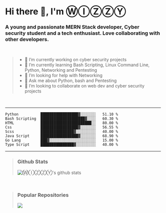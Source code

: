 
<!--
**stormzy22/stormzy22** is a ✨ _special_ ✨ repository because its `README.md` (this file) appears on your GitHub profile.

Here are some ideas to get you started:

- 🔭 I’m currently working on ...
- 🌱 I’m currently learning ...
- 👯 I’m looking to collaborate on ...
- 🤔 I’m looking for help with ...
- 💬 Ask me about ...
- 📫 How to reach me: ...
- 😄 Pronouns: ...
- ⚡ Fun fact: ...
-->

<!-- Start INTRO -->
# Hi there 👋, I'm ⓌⒾⓏⓏⓎ
### A young and passionate MERN Stack developer, Cyber security student and a tech enthusiast. Love collaborating with other developers.

<br/>


>- 🔭 I’m currently working on cyber security projects 
>- 🌱 I’m currently learning  Bash Scripting, Linux Command Line, Python, Networking and Pentesting
>- 🤔 I’m looking for help with Networking
>- 💬 Ask me about Python, bash and Pentesting 
>- 👯 I’m looking to collaborate on web dev and cyber security projects

<br/>
<hr/>

```text
Python          █████████████████▓░░░░░░░   51.10 %
Bash Scripting  ████████████████████▓░░░░   60.30 %        
HTML            ███████████████████████░░   80.00 %
Css             █████████████████▓░░░░░░░   56.55 %
Scss            ███████████████▓░░░░░░░░░   40.00 %
Java Script     █████████████████▓░░░░░░░   68.90 %
Go Lang         ███▓░░░░░░░░░░░░░░░░░░░░░   15.00 %
Type Script     ███████████████▓░░░░░░░░░   40.00 %
```
<hr/>


>### Github Stats
>![ⓌⒾⓏⓏⓎ's github stats](https://github-readme-stats.vercel.app/api?username=stormzy22&count_private=true&theme=tokyonight&hide=contribs,prs)

<br/>

>### Popular Repositories
>[![](https://github-readme-stats.vercel.app/api/pin/?username=stormzy22&repo=mern-app&theme=tokyonight)](https://github.com/stormzy22/mern-app)
